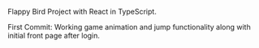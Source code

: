 Flappy Bird Project with React in TypeScript.

First Commit: Working game animation and jump functionality along with initial front page after login.
